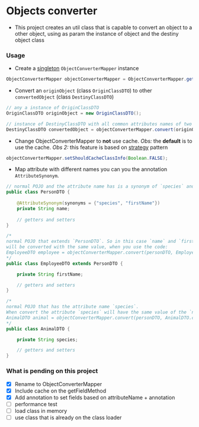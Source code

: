 # Objects converter

- This project creates an util class that is capable to convert an object to a other object, using as param the instance of object and the destiny object class

### Usage

* Create a [singleton](https://refactoring.guru/design-patterns/singleton) `ObjectConverterMapper` instance

```java
ObjectConverterMapper objectConverterMapper = ObjectConverterMapper.getObjectConverterMapper();
```

* Convert an `originObject` (class `OriginClassDTO`) to other `convertedObject` (class `DestinyClassDTO`)

```java
// any a instance of OriginClassDTO
OriginClassDTO originObject = new OriginClassDTO();

// instance of DestinyClassDTO with all common attributes names of two classes filled
DestinyClassDTO convertedObject = objectConverterMapper.convert(originObject, DestinyClassDTO.class);
```

* Change ObjectConverterMapper to **not** use cache. _Obs:_ the **default** is to use the cache.
_Obs 2:_ this feature is based on [strategy](https://refactoring.guru/design-patterns/strategy/java/example) pattern

```java
objectConverterMapper.setShouldCacheClassInfo(Boolean.FALSE);
```

* Map attribute with different names you can you the annotation `AttributeSynonym`.

```java
// normal POJO and the attribute name has is a synonym of `species` and `firstName`
public class PersonDTO { 
    
    @AttributeSynonym(synonyms = {"species", "firstName"}) 
    private String name;
    
    // getters and setters
}

/*
normal POJO that extends `PersonDTO`. So in this case `name` and `firstName`
will be converted with the same value, when you use the code:
EmployeeDTO employee = objectConverterMapper.convert(personDTO, EmployeeDTO.class)
*/
public class EmployeeDTO extends PersonDTO {

    private String firstName;

    // getters and setters
}

/*
normal POJO that has the attribute name `species`.
When convert the attribute `species` will have the same value of the `name` from person.
AnimalDTO animal = objectConverterMapper.convert(personDTO, AnimalDTO.class)
*/
public class AnimalDTO {

    private String species;

    // getters and setters
}
```

### What is pending on this project

- [X] Rename to ObjectConverterMapper
- [X] Include cache on the getFieldMethod
- [X] Add annotation to set fields based on attributeName + annotation
- [ ] performance test
- [ ] load class in memory
- [ ] use class that is already on the class loader

